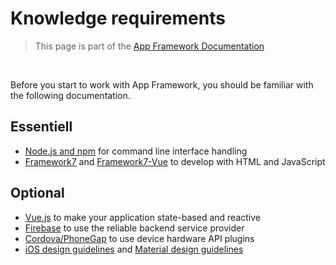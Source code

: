# Knowledge requirements

> This page is part of the [App Framework Documentation](../DOCUMENTATION.md)

<br />

Before you start to work with App Framework, you should be familiar with the following documentation.

## Essentiell

- [Node.js and npm](https://docs.npmjs.com/getting-started/what-is-npm) for command line interface handling
- [Framework7](https://framework7.io/docs/) and [Framework7-Vue](https://framework7.io/vue/) to develop with HTML and JavaScript

## Optional

- [Vue.js](https://vuejs.org/v2/guide/) to make your application state-based and reactive
- [Firebase](https://firebase.google.com/docs/web/setup) to use the reliable backend service provider
- [Cordova/PhoneGap](https://cordova.apache.org/docs/en/latest/) to use device hardware API plugins
- [iOS design guidelines](https://developer.apple.com/ios/human-interface-guidelines/overview/design-principles/) and [Material design guidelines](https://material.io/guidelines/)

